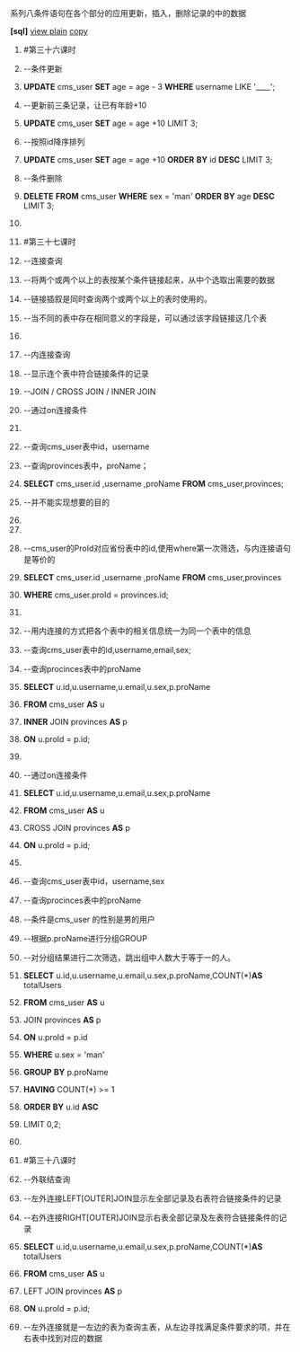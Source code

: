 系列八条件语句在各个部分的应用更新，插入，删除记录的中的数据

**[sql]** [view plain](http://blog.csdn.net/estom_yin/article/details/52028857)
[copy](http://blog.csdn.net/estom_yin/article/details/52028857)

1.  \#第三十六课时

2.  \--条件更新

3.  **UPDATE** cms_user **SET** age = age - 3 **WHERE** username LIKE '____';

4.  \--更新前三条记录，让已有年龄+10

5.  **UPDATE** cms_user **SET** age = age +10 LIMIT 3;

6.  \--按照id降序排列

7.  **UPDATE** cms_user **SET** age = age +10 **ORDER** **BY** id **DESC** LIMIT
    3;

8.  \--条件删除

9.  **DELETE** **FROM** cms_user **WHERE** sex = 'man' **ORDER** **BY** age
    **DESC** LIMIT 3;

10. 

11. \#第三十七课时

12. \--连接查询

13. \--将两个或两个以上的表按某个条件链接起来，从中个选取出需要的数据

14. \--链接插叙是同时查询两个或两个以上的表时使用的。

15. \--当不同的表中存在相同意义的字段是，可以通过该字段链接这几个表

16. 

17. \--内连接查询

18. \--显示连个表中符合链接条件的记录

19. \--JOIN / CROSS JOIN / INNER JOIN

20. \--通过on连接条件

21. 

22. \--查询cms_user表中id，username

23. \--查询provinces表中，proName；

24. **SELECT** cms_user.id ,username ,proName **FROM** cms_user,provinces;

25. \--并不能实现想要的目的

26. 

27. 

28. \--cms_user的ProId对应省份表中的id,使用where第一次筛选，与内连接语句是等价的

29. **SELECT** cms_user.id ,username ,proName **FROM** cms_user,provinces

30. **WHERE** cms\_user.proId = provinces.id;

31. 

32. \--用内连接的方式把各个表中的相关信息统一为同一个表中的信息

33. \--查询cms_user表中的id,username,email,sex;

34. \--查询procinces表中的proName

35. **SELECT** u.id,u.username,u.email,u.sex,p.proName

36. **FROM** cms_user **AS** u

37. **INNER** JOIN provinces **AS** p

38. **ON** u.proId = p.id;

39. 

40. \--通过on连接条件

41. **SELECT** u.id,u.username,u.email,u.sex,p.proName

42. **FROM** cms_user **AS** u

43. CROSS JOIN provinces **AS** p

44. **ON** u.proId = p.id;

45. 

46. \--查询cms_user表中id，username,sex

47. \--查询procinces表中的proName

48. \--条件是cms_user 的性别是男的用户

49. \--根据p.proName进行分组GROUP

50. \--对分组结果进行二次筛选，跳出组中人数大于等于一的人。

51. **SELECT** u.id,u.username,u.email,u.sex,p.proName,COUNT(\*)**AS**
    totalUsers

52. **FROM** cms_user **AS** u

53. JOIN provinces **AS** p

54. **ON** u.proId = p.id

55. **WHERE** u.sex = 'man'

56. **GROUP** **BY** p.proName

57. **HAVING** COUNT(\*) \>= 1

58. **ORDER** **BY** u.id **ASC**

59. LIMIT 0,2;

60. 

61. \#第三十八课时

62. \--外联结查询

63. \--左外连接LEFT[OUTER]JOIN显示左全部记录及右表符合链接条件的记录

64. \--右外连接RIGHT[OUTER]JOIN显示右表全部记录及左表符合链接条件的记录

65. **SELECT** u.id,u.username,u.email,u.sex,p.proName,COUNT(\*)**AS**
    totalUsers

66. **FROM** cms_user **AS** u

67. LEFT JOIN provinces **AS** p

68. **ON** u.proId = p.id;

69. \--左外连接就是一左边的表为查询主表，从左边寻找满足条件要求的项，并在右表中找到对应的数据
